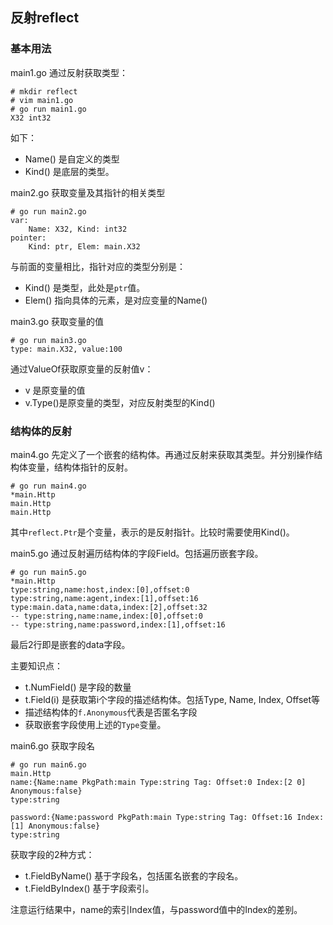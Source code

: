 

## 反射reflect

### 基本用法

main1.go 通过反射获取类型：

```shell
# mkdir reflect
# vim main1.go
# go run main1.go
X32 int32
```

如下：

- Name() 是自定义的类型
- Kind() 是底层的类型。



main2.go 获取变量及其指针的相关类型

```shell
# go run main2.go
var:
	Name: X32, Kind: int32
pointer:
	Kind: ptr, Elem: main.X32
```

与前面的变量相比，指针对应的类型分别是：

* Kind() 是类型，此处是`ptr`值。
* Elem() 指向具体的元素，是对应变量的Name()



main3.go 获取变量的值

```shell
# go run main3.go
type: main.X32, value:100
```

通过ValueOf获取原变量的反射值v：

* v 是原变量的值
* v.Type()是原变量的类型，对应反射类型的Kind()



### 结构体的反射

main4.go 先定义了一个嵌套的结构体。再通过反射来获取其类型。并分别操作结构体变量，结构体指针的反射。

```shell
# go run main4.go
*main.Http
main.Http
main.Http
```

其中`reflect.Ptr`是个变量，表示的是反射指针。比较时需要使用Kind()。



main5.go 通过反射遍历结构体的字段Field。包括遍历嵌套字段。

```shell
# go run main5.go
*main.Http
type:string,name:host,index:[0],offset:0
type:string,name:agent,index:[1],offset:16
type:main.data,name:data,index:[2],offset:32
-- type:string,name:name,index:[0],offset:0
-- type:string,name:password,index:[1],offset:16
```

最后2行即是嵌套的data字段。

主要知识点：

* t.NumField() 是字段的数量
* t.Field(i) 是获取第i个字段的描述结构体。包括Type, Name, Index, Offset等
* 描述结构体的`f.Anonymous`代表是否匿名字段
* 获取嵌套字段使用上述的`Type`变量。



main6.go 获取字段名

```shell
# go run main6.go
main.Http
name:{Name:name PkgPath:main Type:string Tag: Offset:0 Index:[2 0] Anonymous:false}
type:string

password:{Name:password PkgPath:main Type:string Tag: Offset:16 Index:[1] Anonymous:false}
type:string

```

获取字段的2种方式：

* t.FieldByName() 基于字段名，包括匿名嵌套的字段名。
* t.FieldByIndex() 基于字段索引。 

注意运行结果中，name的索引Index值，与password值中的Index的差别。

